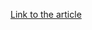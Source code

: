 [Link to the article](https://unit42.paloaltonetworks.com/unit42-tropic-trooper-targets-taiwanese-government-and-fossil-fuel-provider-with-poison-ivy/)
